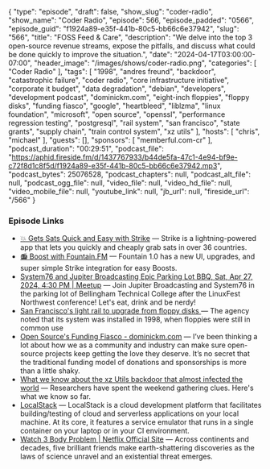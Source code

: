 {
  "type": "episode",
  "draft": false,
  "show_slug": "coder-radio",
  "show_name": "Coder Radio",
  "episode": 566,
  "episode_padded": "0566",
  "episode_guid": "f1924a89-e35f-441b-80c5-bb66c6e37942",
  "slug": "566",
  "title": "FOSS Feed & Care",
  "description": "We delve into the top 3 open-source revenue streams, expose the pitfalls, and discuss what could be done quickly to improve the situation.",
  "date": "2024-04-17T03:00:00-07:00",
  "header_image": "/images/shows/coder-radio.png",
  "categories": [
    "Coder Radio"
  ],
  "tags": [
    "1998",
    "andres freund",
    "backdoor",
    "catastrophic failure",
    "coder radio",
    "core infrastructure initiative",
    "corporate it budget",
    "data degradation",
    "debian",
    "developers",
    "development podcast",
    "dominickm.com",
    "eight-inch floppies",
    "floppy disks",
    "funding fiasco",
    "google",
    "heartbleed",
    "liblzma",
    "linux foundation",
    "microsoft",
    "open source",
    "openssl",
    "performance regression testing",
    "postgresql",
    "rail system",
    "san francisco",
    "state grants",
    "supply chain",
    "train control system",
    "xz utils"
  ],
  "hosts": [
    "chris",
    "michael"
  ],
  "guests": [],
  "sponsors": [
    "memberful.com-cr"
  ],
  "podcast_duration": "00:29:51",
  "podcast_file": "https://aphid.fireside.fm/d/1437767933/b44de5fa-47c1-4e94-bf9e-c72f8d1c8f5d/f1924a89-e35f-441b-80c5-bb66c6e37942.mp3",
  "podcast_bytes": 25076528,
  "podcast_chapters": null,
  "podcast_alt_file": null,
  "podcast_ogg_file": null,
  "video_file": null,
  "video_hd_file": null,
  "video_mobile_file": null,
  "youtube_link": null,
  "jb_url": null,
  "fireside_url": "/566"
}


### Episode Links

  * [💥 Gets Sats Quick and Easy with Strike](https://strike.me/ "💥 Gets Sats Quick and Easy with Strike") — Strike is a lightning-powered app that lets you quickly and cheaply grab sats in over 36 countries.
  * [📻 Boost with Fountain.FM](https://www.fountain.fm/ "📻 Boost with Fountain.FM") — Fountain 1.0 has a new UI, upgrades, and super simple Strike integration for easy Boosts.
  * [System76 and Jupiter Broadcasting Epic Parking Lot BBQ, Sat, Apr 27, 2024, 4:30 PM | Meetup](https://www.meetup.com/system76-community/events/299957317/ "System76 and Jupiter Broadcasting Epic Parking Lot BBQ, Sat, Apr 27, 2024, 4:30 PM | Meetup") — Join Jupiter Broadcasting and System76 in the parking lot of Bellingham Technical College after the LinuxFest Northwest conference! Let's eat, drink and be nerdy!
  * [San Francisco's light rail to upgrade from floppy disks ](https://www.theregister.com/2024/04/09/san_francisco_muni_floppy_disks/ "San Francisco's light rail to upgrade from floppy disks ") — The agency noted that its system was installed in 1998, when floppies were still in common use
  * [Open Source's Funding Fiasco - dominickm.com](https://dominickm.com/1662-2/ "Open Source's Funding Fiasco - dominickm.com") — I’ve been thinking a lot about how we as a community and industry can make sure open-source projects keep getting the love they deserve. It’s no secret that the traditional funding model of donations and sponsorships is more than a little shaky.
  * [What we know about the xz Utils backdoor that almost infected the world](https://arstechnica.com/security/2024/04/what-we-know-about-the-xz-utils-backdoor-that-almost-infected-the-world/ "What we know about the xz Utils backdoor that almost infected the world") — Researchers have spent the weekend gathering clues. Here's what we know so far.
  * [LocalStack](https://github.com/localstack "LocalStack") — LocalStack is a cloud development platform that facilitates building/testing of cloud and serverless applications on your local machine. At its core, it features a service emulator that runs in a single container on your laptop or in your CI environment. 
  * [Watch 3 Body Problem | Netflix Official Site](https://www.netflix.com/title/81024821 "Watch 3 Body Problem | Netflix Official Site") — Across continents and decades, five brilliant friends make earth-shattering discoveries as the laws of science unravel and an existential threat emerges.


